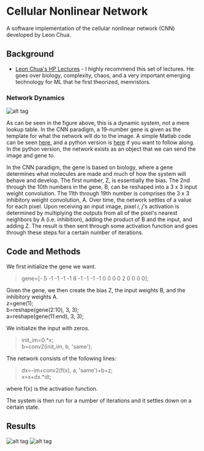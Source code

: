# Cellular Nonlinear Network
A software implementation of the cellular nonlinear network (CNN) developed by Leon Chua.  

## Background
- [Leon Chua's HP Lectures](https://www.youtube.com/watch?v=I1rLjjjjbbE&index=6&list=PLtS6YX0YOX4eAQ6IrOZSta3xjRXzpcXyi) - I highly recommend this set of lectures. He goes over biology, complexity, chaos, and a very important emerging technology for ML that he first theorized, memristors. 

### Network Dynamics
![alt tag](https://github.com/MichaelTeti/CNN_EdgeDetection/blob/master/CNN_Structure.jpg)


As can be seen in the figure above, this is a dynamic system, not a mere lookup table. In the CNN paradigm, a 19-number gene is given as the template for what the network will do to the image. A simple Matlab code can be seen [here](https://github.com/MichaelTeti/CNN_EdgeDetection/blob/master/EdgeCNN.m), and a python version is [here](https://github.com/MichaelTeti/CNN_EdgeDetection/blob/master/chua_network.py) if you want to follow along. In the python version, the network exists as an object that we can send the image and gene to.  
  
In the CNN paradigm, the gene is based on biology, where a gene determines what molecules are made and much of how the system will behave and develop. The first number, Z, is essentially the bias. The 2nd through the 10th numbers in the gene, B, can be reshaped into a 3 x 3 input weight convolution. The 11th through 19th number is comprises the 3 x 3 inhibitory weight convolution, A. Over time, the network settles of a value for each pixel. Upon receiving an input image, pixel *i*, *j*'s activation is determined by multiplying the outputs from all of the pixel's nearest neighbors by A (i.e. inhibition), adding the product of B and the input, and adding Z. The result is then sent through some activation function and goes through these steps for a certain number of iterations.

## Code and Methods
We first initialize the gene we want.  
>gene=[-.5 -1 -1 -1 -1 8 -1 -1 -1 -1 0 0 0 0 2 0 0 0 0];  
  
Given the gene, we then create the bias Z, the input weights B, and the inhibitory weights A.  
z=gene(1);  
b=reshape(gene(2:10), 3, 3);  
a=reshape(gene(11:end), 3, 3);  
  
We initialize the input with zeros. 
>init_im=0.*x;  
>b=conv2(init_im, b, 'same');  
  
The network consists of the following lines:  
>dx=-im+conv2(f(x), a, 'same')+b+z;  
>x=x+dx.*dt;  

where f(x) is the activation function.

The system is then run for a number of iterations and it settles down on a certain state. 

## Results
![alt tag](https://github.com/MichaelTeti/CNN_EdgeDetection/blob/master/cnnedgecircle.png)
![alt tag](https://github.com/MichaelTeti/CNN_EdgeDetection/blob/master/edgecnnlena.png)
